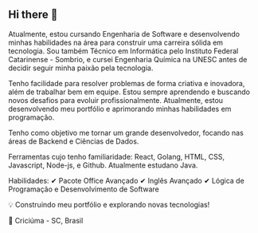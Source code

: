 ## Hi there 👋

<!--
**ArthurRamos567/ArthurRamos567** is a ✨ _special_ ✨ repository because its `README.md` (this file) appears on your GitHub profile.

Here are some ideas to get you started:

- 🔭 I’m currently working on ...
- 🌱 I’m currently learning ...
- 👯 I’m looking to collaborate on ...
- 🤔 I’m looking for help with ...
- 💬 Ask me about ...
- 📫 How to reach me: ...
- 😄 Pronouns: ...
- ⚡ Fun fact: ...
-->

Atualmente, estou cursando Engenharia de Software e desenvolvendo minhas habilidades na área para construir uma carreira sólida em tecnologia. Sou também Técnico em Informática pelo Instituto Federal Catarinense - Sombrio, e cursei Engenharia Química na UNESC antes de decidir seguir minha paixão pela tecnologia.

Tenho facilidade para resolver problemas de forma criativa e inovadora, além de trabalhar bem em equipe. Estou sempre aprendendo e buscando novos desafios para evoluir profissionalmente. Atualmente, estou desenvolvendo meu portfólio e aprimorando minhas habilidades em programação.

Tenho como objetivo me tornar um grande desenvolvedor, focando nas áreas de Backend e Ciências de Dados.

Ferramentas cujo tenho familiaridade: React, Golang, HTML, CSS, Javascript, Node-js, e Github.
Atualmente estudano Java.

Habilidades:
✔ Pacote Office Avançado
✔ Inglês Avançado
✔ Lógica de Programação e Desenvolvimento de Software

💡 Construindo meu portfólio e explorando novas tecnologias!

📍 Criciúma - SC, Brasil

